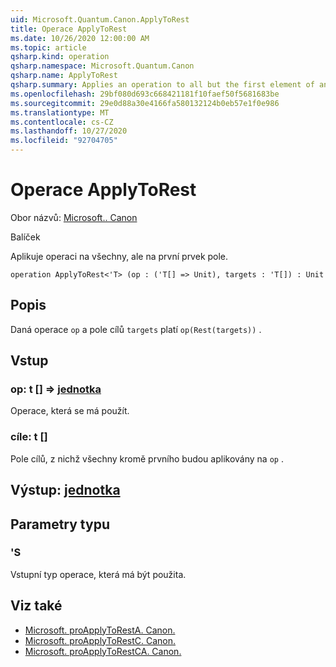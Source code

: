 ```yaml
---
uid: Microsoft.Quantum.Canon.ApplyToRest
title: Operace ApplyToRest
ms.date: 10/26/2020 12:00:00 AM
ms.topic: article
qsharp.kind: operation
qsharp.namespace: Microsoft.Quantum.Canon
qsharp.name: ApplyToRest
qsharp.summary: Applies an operation to all but the first element of an array.
ms.openlocfilehash: 29bf080d693c668421181f10faef50f5681683be
ms.sourcegitcommit: 29e0d88a30e4166fa580132124b0eb57e1f0e986
ms.translationtype: MT
ms.contentlocale: cs-CZ
ms.lasthandoff: 10/27/2020
ms.locfileid: "92704705"
---
```

# <a name="applytorest-operation"></a>Operace ApplyToRest

Obor názvů: [Microsoft.. Canon](xref:Microsoft.Quantum.Canon)

Balíček [](https://nuget.org/packages/)


Aplikuje operaci na všechny, ale na první prvek pole.

```qsharp
operation ApplyToRest<'T> (op : ('T[] => Unit), targets : 'T[]) : Unit
```


## <a name="description"></a>Popis

Daná operace `op` a pole cílů `targets` platí `op(Rest(targets))` .

## <a name="input"></a>Vstup

### <a name="op--t--unit"></a>op: t [] => [jednotka](xref:microsoft.quantum.lang-ref.unit) 

Operace, která se má použít.


### <a name="targets--t"></a>cíle: t []

Pole cílů, z nichž všechny kromě prvního budou aplikovány na `op` .



## <a name="output--unit"></a>Výstup: [jednotka](xref:microsoft.quantum.lang-ref.unit)



## <a name="type-parameters"></a>Parametry typu

### <a name="t"></a>'S

Vstupní typ operace, která má být použita.

## <a name="see-also"></a>Viz také

- [Microsoft. proApplyToRestA. Canon.](xref:Microsoft.Quantum.Canon.ApplyToRestA)
- [Microsoft. proApplyToRestC. Canon.](xref:Microsoft.Quantum.Canon.ApplyToRestC)
- [Microsoft. proApplyToRestCA. Canon.](xref:Microsoft.Quantum.Canon.ApplyToRestCA)